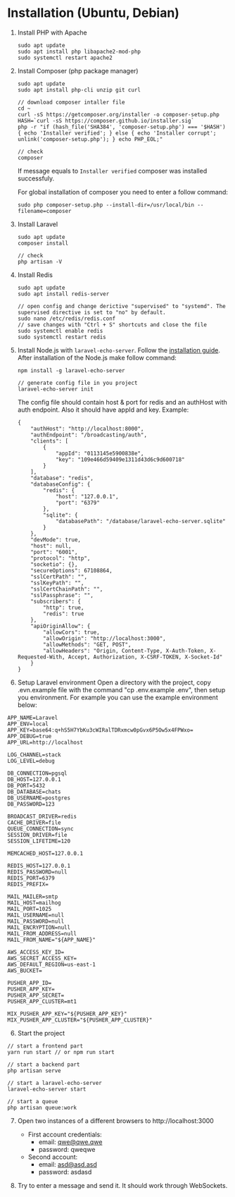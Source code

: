 # Installation (Ubuntu, Debian)
1.  Install PHP with Apache
    ```
    sudo apt update
    sudo apt install php libapache2-mod-php
    sudo systemctl restart apache2
    ```
2.  Install Composer (php package manager)
    ```
    sudo apt update
    sudo apt install php-cli unzip git curl
    
    // download composer intaller file 
    cd ~
    curl -sS https://getcomposer.org/installer -o composer-setup.php
    HASH=`curl -sS https://composer.github.io/installer.sig`
    php -r "if (hash_file('SHA384', 'composer-setup.php') === '$HASH') { echo 'Installer verified'; } else { echo 'Installer corrupt'; unlink('composer-setup.php'); } echo PHP_EOL;"
    
    // check
    composer
    ```
    If message equals to `Installer verified` composer was installed successfuly.
    
    For global installation of composer you need to enter a follow command:
    ```
    sudo php composer-setup.php --install-dir=/usr/local/bin --filename=composer
    ```
   
3.  Install Laravel
    ```
    sudo apt update
    composer install
    
    // check
    php artisan -V
    ```
4.  Install Redis
    ```
    sudo apt update
    sudo apt install redis-server
    
    // open config and change derictive "supervised" to "systemd". The supervised directive is set to "no" by default.
    sudo nano /etc/redis/redis.conf
    // save changes with "Ctrl + S" shortcuts and close the file
    sudo systemctl enable redis
    sudo systemctl restart redis
    ```
5.  Install Node.js with `laravel-echo-server`.
    Follow the [installation guide](https://www.digitalocean.com/community/tutorials/how-to-install-node-js-on-ubuntu-20-04-ru).
    After installation of the Node.js make follow command:
    ```
    npm install -g laravel-echo-server
    
    // generate config file in you project  
    laravel-echo-server init
    ```
    The config file should contain host & port for redis and an authHost with auth endpoint. Also it should have appId and key.
    Example:
    ```
    {
        "authHost": "http://localhost:8000",
        "authEndpoint": "/broadcasting/auth",
        "clients": [
            {
                "appId": "0113145e5900838e",
                "key": "109e466d59409e1311d43d6c9d600718"
            }
        ],
        "database": "redis",
        "databaseConfig": {
            "redis": {
                "host": "127.0.0.1",
                "port": "6379"
            },
            "sqlite": {
                "databasePath": "/database/laravel-echo-server.sqlite"
            }
        },
        "devMode": true,
        "host": null,
        "port": "6001",
        "protocol": "http",
        "socketio": {},
        "secureOptions": 67108864,
        "sslCertPath": "",
        "sslKeyPath": "",
        "sslCertChainPath": "",
        "sslPassphrase": "",
        "subscribers": {
            "http": true,
            "redis": true
        },
        "apiOriginAllow": {
            "allowCors": true,
            "allowOrigin": "http://localhost:3000",
            "allowMethods": "GET, POST",
            "allowHeaders": "Origin, Content-Type, X-Auth-Token, X-Requested-With, Accept, Authorization, X-CSRF-TOKEN, X-Socket-Id"
        }
    }  
    ```

6. Setup Laravel environment
Open a directory with the project, copy .evn.example file with the command "cp .env.example .env", then setup you environment.
For example you can use the example environment below:
```
APP_NAME=Laravel
APP_ENV=local
APP_KEY=base64:q+hS5H7YbKu3cWIRalTDRxmcw0pGvx6P5Ow5x4FPWxo=
APP_DEBUG=true
APP_URL=http://localhost

LOG_CHANNEL=stack
LOG_LEVEL=debug

DB_CONNECTION=pgsql
DB_HOST=127.0.0.1
DB_PORT=5432
DB_DATABASE=chats
DB_USERNAME=postgres
DB_PASSWORD=123

BROADCAST_DRIVER=redis
CACHE_DRIVER=file
QUEUE_CONNECTION=sync
SESSION_DRIVER=file
SESSION_LIFETIME=120

MEMCACHED_HOST=127.0.0.1

REDIS_HOST=127.0.0.1
REDIS_PASSWORD=null
REDIS_PORT=6379
REDIS_PREFIX=

MAIL_MAILER=smtp
MAIL_HOST=mailhog
MAIL_PORT=1025
MAIL_USERNAME=null
MAIL_PASSWORD=null
MAIL_ENCRYPTION=null
MAIL_FROM_ADDRESS=null
MAIL_FROM_NAME="${APP_NAME}"

AWS_ACCESS_KEY_ID=
AWS_SECRET_ACCESS_KEY=
AWS_DEFAULT_REGION=us-east-1
AWS_BUCKET=

PUSHER_APP_ID=
PUSHER_APP_KEY=
PUSHER_APP_SECRET=
PUSHER_APP_CLUSTER=mt1

MIX_PUSHER_APP_KEY="${PUSHER_APP_KEY}"
MIX_PUSHER_APP_CLUSTER="${PUSHER_APP_CLUSTER}"
```
    
6. Start the project
```angular2html
// start a frontend part
yarn run start // or npm run start

// start a backend part
php artisan serve

// start a laravel-echo-server
laravel-echo-server start

// start a queue
php artisan queue:work
```

7. Open two instances of a different browsers to http://localhost:3000
    - First account credentials:
       - email: qwe@qwe.qwe
       - password: qweqwe
    - Second account:
       - email: asd@asd.asd
       - password: asdasd
   
8. Try to enter a message and send it. It should work through WebSockets.

